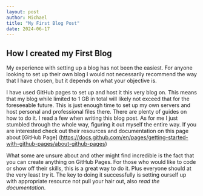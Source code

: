 ```yaml
---
layout: post
author: Michael
title: "My First Blog Post"
date: 2024-06-17
---
```


## How I created my First Blog
My experience with setting up a blog has not been the easiest. For anyone looking to set up their own blog I would not necessarily recommend the way that I have chosen, but it depends on what your objective is. 

I have used GitHub pages to set up and host it this very blog on. This means that my blog while limited to 1 GB in total will likely not exceed that for the foreseeable future. This is just enough time to set up my own servers and host personal and professional files there. There are plenty of guides on how to do it. I read a few when writing this blog post. As for me I just stumbled through the whole way, figuring it out myself the entire way. If you are interested check out their resources and documentation on this page about [GitHub Page] (https://docs.github.com/en/pages/getting-started-with-github-pages/about-github-pages)

What some are unsure about and other might find incredible is the fact that you can create anything on GitHub Pages. For those who would like to code or show off their skills, this is a great way to do it. Plus everyone should at the very least try it. The key to doing it successfully is setting ourself up with appropriate resource not pull your hair out, also *read the documentation*.